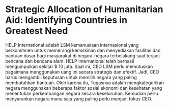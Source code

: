 # Strategic Allocation of Humanitarian Aid: Identifying Countries in Greatest Need

HELP International adalah LSM kemanusiaan internasional yang berkomitmen untuk memerangi kemiskinan dan menyediakan fasilitas dan bantuan dasar bagi masyarakat di negara-negara terbelakang saat terjadi bencana dan bencana alam. HELP International telah berhasil mengumpulkan sekitar $ 10 juta. Saat ini, CEO LSM perlu memutuskan bagaimana menggunakan uang ini secara strategis dan efektif. Jadi, CEO harus mengambil keputusan untuk memilih negara yang paling membutuhkan bantuan. Oleh karena itu, Tugasnya adalah mengkategorikan negara menggunakan beberapa faktor sosial ekonomi dan kesehatan yang menentukan perkembangan negara secara keseluruhan. Kemudian perlu menyarankan negara mana saja yang paling perlu menjadi fokus CEO.
